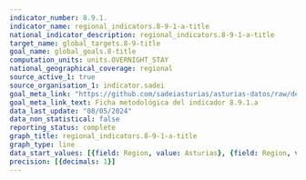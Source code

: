```yaml
---
indicator_number: 8.9.1.
indicator_name: regional_indicators.8-9-1-a-title
national_indicator_description: regional_indicators.8-9-1-a-title
target_name: global_targets.8-9-title
goal_name: global_goals.8-title
computation_units: units.OVERNIGHT_STAY
national_geographical_coverage: regional
source_active_1: true
source_organisation_1: indicator.sadei
goal_meta_link: "https://github.com/sadeiasturias/asturias-datos/raw/develop/descargas/metodologia/8.9.1.a.pdf"
goal_meta_link_text: Ficha metodológica del indicador 8.9.1.a
data_last_update: "08/05/2024"
data_non_statistical: false
reporting_status: complete
graph_title: regional_indicators.8-9-1-a-title
graph_type: line
data_start_values: [{field: Region, value: Asturias}, {field: Region, value: España}]
precision: [{decimals: 1}]
---
```


